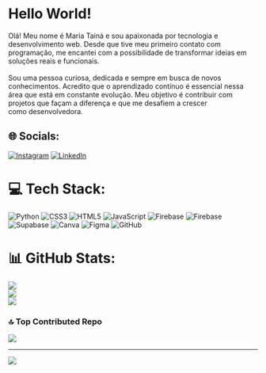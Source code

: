 # Hello World!
Olá! Meu nome é Maria Tainá e sou apaixonada por tecnologia e desenvolvimento web. Desde que tive meu primeiro contato com programação, me encantei com a possibilidade de transformar ideias em soluções reais e funcionais.<br><br>Sou uma pessoa curiosa, dedicada e sempre em busca de novos conhecimentos. Acredito que o aprendizado contínuo é essencial nessa área que está em constante evolução. Meu objetivo é contribuir com projetos que façam a diferença e que me desafiem a crescer como desenvolvedora.


## 🌐 Socials:
[![Instagram](https://img.shields.io/badge/Instagram-%23E4405F.svg?logo=Instagram&logoColor=white)](https://instagram.com/tainamf__) [![LinkedIn](https://img.shields.io/badge/LinkedIn-%230077B5.svg?logo=linkedin&logoColor=white)](https://www.linkedin.com/in/tainamirand4/) 

# 💻 Tech Stack:
![Python](https://img.shields.io/badge/python-3670A0?style=for-the-badge&logo=python&logoColor=ffdd54) ![CSS3](https://img.shields.io/badge/css3-%231572B6.svg?style=for-the-badge&logo=css3&logoColor=white) ![HTML5](https://img.shields.io/badge/html5-%23E34F26.svg?style=for-the-badge&logo=html5&logoColor=white) ![JavaScript](https://img.shields.io/badge/javascript-%23323330.svg?style=for-the-badge&logo=javascript&logoColor=%23F7DF1E) ![Firebase](https://img.shields.io/badge/firebase-%23039BE5.svg?style=for-the-badge&logo=firebase) ![Firebase](https://img.shields.io/badge/firebase-a08021?style=for-the-badge&logo=firebase&logoColor=ffcd34) ![Supabase](https://img.shields.io/badge/Supabase-3ECF8E?style=for-the-badge&logo=supabase&logoColor=white) ![Canva](https://img.shields.io/badge/Canva-%2300C4CC.svg?style=for-the-badge&logo=Canva&logoColor=white) ![Figma](https://img.shields.io/badge/figma-%23F24E1E.svg?style=for-the-badge&logo=figma&logoColor=white) ![GitHub](https://img.shields.io/badge/github-%23121011.svg?style=for-the-badge&logo=github&logoColor=white)
# 📊 GitHub Stats:
![](https://github-readme-stats.vercel.app/api?username=tainamf&theme=dark&hide_border=false&include_all_commits=false&count_private=false)<br/>
![](https://nirzak-streak-stats.vercel.app/?user=tainamf&theme=dark&hide_border=false)<br/>
![](https://github-readme-stats.vercel.app/api/top-langs/?username=tainamf&theme=dark&hide_border=false&include_all_commits=false&count_private=false&layout=compact)

### 🔝 Top Contributed Repo
![](https://github-contributor-stats.vercel.app/api?username=tainamf&limit=5&theme=dark&combine_all_yearly_contributions=true)

---
[![](https://visitcount.itsvg.in/api?id=tainamf&icon=0&color=0)](https://visitcount.itsvg.in)

<!-- Proudly created with GPRM ( https://gprm.itsvg.in ) -->
